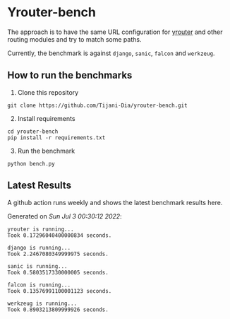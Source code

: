 # Yrouter-bench

The approach is to have the same URL configuration for [yrouter](https://github.com/Tijani-Dia/yrouter) and other routing modules and try to match some paths.

Currently, the benchmark is against `django`, `sanic`, `falcon` and `werkzeug`.

## How to run the benchmarks

1. Clone this repository

```shell
git clone https://github.com/Tijani-Dia/yrouter-bench.git
```

2. Install requirements

```shell
cd yrouter-bench
pip install -r requirements.txt
```

3. Run the benchmark

```shell
python bench.py
```

## Latest Results

A github action runs weekly and shows the latest benchmark results here.

Generated on *Sun Jul  3 00:30:12 2022*:

```shell
yrouter is running...
Took 0.17296040400000834 seconds.

django is running...
Took 2.2467080349999975 seconds.

sanic is running...
Took 0.5803517330000005 seconds.

falcon is running...
Took 0.13576991100001123 seconds.

werkzeug is running...
Took 0.8903213809999926 seconds.

```